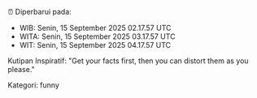 ⏰ Diperbarui pada:
- WIB: Senin, 15 September 2025 02.17.57 UTC
- WITA: Senin, 15 September 2025 03.17.57 UTC
- WIT: Senin, 15 September 2025 04.17.57 UTC

Kutipan Inspiratif:
"Get your facts first, then you can distort them as you please."


Kategori: funny

